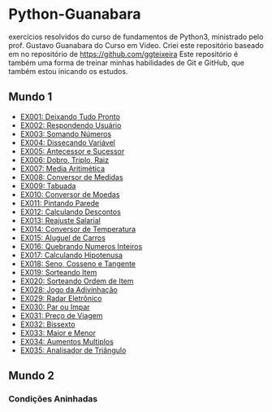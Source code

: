 # Python-Guanabara
exercícios resolvidos do curso de fundamentos de Python3, ministrado pelo prof. Gustavo Guanabara do Curso em Vídeo.
Criei este repositório baseado em no repositório de https://github.com/ggteixeira
Este repositório é também uma forma de treinar minhas habilidades de Git e GitHub, que também estou inicando os estudos.
## Mundo 1
- [EX001: Deixando Tudo Pronto](/Mundo_1/ex001_deixando_tudo_pronto.py)
- [EX002: Respondendo Usuário](/Mundo_1/ex002_respondendo_usuario.py)
- [EX003: Somando Números](/Mundo_1/ex003_somando_numeros.py)
- [EX004: Dissecando Variável](/Mundo_1/ex004_dissecando_variável.py)
- [EX005: Antecessor e Sucessor](/Mundo_1/ex005_antecessor_sucessor.py)
- [EX006: Dobro, Triplo, Raiz](/Mundo_1/ex006_dobro_triplo_raiz.py)
- [EX007: Media Aritimética](/Mundo_1/ex007_media.py)
- [EX008: Conversor de Medidas](/Mundo_1/ex008_conversor_medidas.py)
- [EX009: Tabuada](/Mundo_1/ex009_tabuada.py)
- [EX010: Conversor de Moedas](/Mundo_1/ex010_conversor_de_moedas.py)
- [EX011: Pintando Parede](/Mundo_1/ex011_pintando_parede.py)
- [EX012: Calculando Descontos](/Mundo_1/ex012_calculando_descontos.py)
- [EX013: Reajuste Salarial](/Mundo_1/ex013_reajuste_salarial.py)
- [EX014: Conversor de Temperatura](/Mundo_1/ex014_conversor_de_temperaturas.py)
- [EX015: Aluguel de Carros](/Mundo_1/ex015_aluguel_carros.py)
- [EX016: Quebrando Numeros Inteiros](/Mundo_1/ex016_quebrando_numero_inteiro.py)
- [EX017: Calculando Hipotenusa](/Mundo_1/ex017_hipotenusa.py)
- [EX018: Seno, Cosseno e Tangente](/Mundo_1/ex018_sencostan.py)
- [EX019: Sorteando Item](/Mundo_1/ex019_sorteando_Item.py)
- [EX020: Sorteando Ordem de Item](/Mundo_1/ex020_sorteando_ordem.py)
- [EX028: Jogo da Adivinhação](/Mundo_1/ex028_adivinhacao.py)
- [EX029: Radar Eletrônico](/Mundo_1/ex029_radar_eletronico.py)
- [EX030: Par ou Impar](/Mundo_1/ex030_impar_par.py)
- [EX031: Preço de Viagem](/Mundo_1/ex031_custo_viagem.py)
- [EX032: Bissexto](/Mundo_1/ex032_bissexto.py)
- [EX033: Maior e Menor](/Mundo_1/ex033_maior_menor.py)
- [EX034: Aumentos Multiplos](/Mundo_1/ex034_aumentos_multiplos.py)
- [EX035: Analisador de Triângulo](/Mundo_1/ex035_analisando_triangulo1.0.py)
## Mundo 2
### Condições Aninhadas
